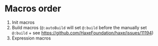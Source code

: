 # Macros order
1. Init macros
2. Build macros (`@:autoBuild` will set `@:build` before the manually set `@:build` + see https://github.com/HaxeFoundation/haxe/issues/11194)
3. Expression macros
